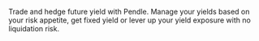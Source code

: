 Trade and hedge future yield with Pendle. Manage your yields based on your risk appetite, get fixed yield or lever up your yield exposure with no liquidation risk.